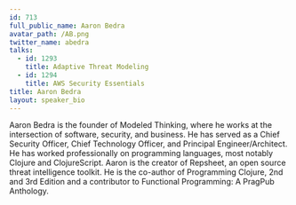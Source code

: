 ```yaml
---
id: 713
full_public_name: Aaron Bedra
avatar_path: /AB.png
twitter_name: abedra
talks:
  - id: 1293
    title: Adaptive Threat Modeling
  - id: 1294
    title: AWS Security Essentials
title: Aaron Bedra
layout: speaker_bio
---
```



Aaron Bedra is the founder of Modeled Thinking, where he works at the intersection of software, security, and business. He has served as a Chief Security Officer, Chief Technology Officer, and Principal Engineer/Architect. He has worked professionally on programming languages, most notably Clojure and ClojureScript. Aaron is the creator of Repsheet, an open source threat intelligence toolkit. He is the co-author of Programming Clojure, 2nd and 3rd Edition and a contributor to Functional Programming: A PragPub Anthology.
